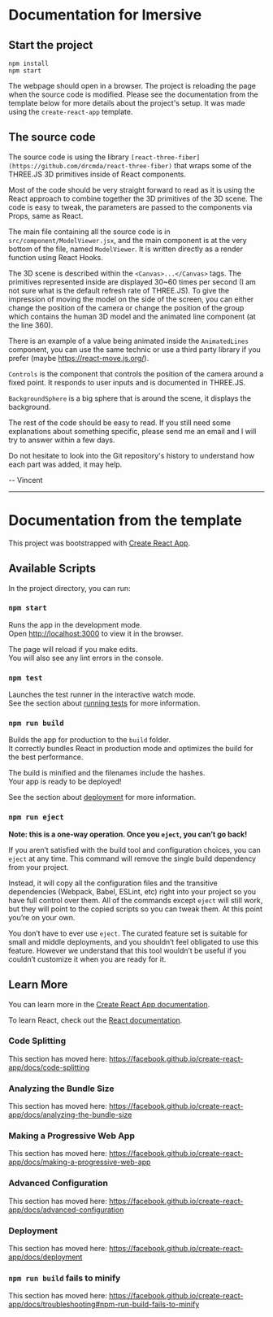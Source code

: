 # Documentation for Imersive

## Start the project

```shell
npm install
npm start
```

The webpage should open in a browser. The project is reloading the page when the source code is modified.
Please see the documentation from the template below for more details about the project's setup.
It was made using the `create-react-app` template.

## The source code

The source code is using the library `[react-three-fiber](https://github.com/drcmda/react-three-fiber)`
that wraps some of the THREE.JS 3D primitives inside of React components.

Most of the code should be very straight forward to read as it is using the React approach
to combine together the 3D primitives of the 3D scene.
The code is easy to tweak, the parameters are passed to the components via Props, same as React.

The main file containing all the source code is in `src/component/ModelViewer.jsx`, and the main component
is at the very bottom of the file, named `ModelViewer`.
It is written directly as a render function using React Hooks.

The 3D scene is described within the `<Canvas>...</Canvas>` tags. The primitives
represented inside are displayed 30~60 times per second (I am not sure what is the default refresh rate of THREE.JS).
To give the impression of moving the model on the side of the screen, you can either change the position of the camera or change the position of the group which contains the human 3D model and the animated line component (at the line 360).

There is an example of a value being animated inside the `AnimatedLines` component, you can use the same technic or use a third party library if you prefer (maybe https://react-move.js.org/).

`Controls` is the component that controls the position of the camera around a fixed point. It responds to user inputs and is documented in THREE.JS.

`BackgroundSphere` is a big sphere that is around the scene, it displays the background.

The rest of the code should be easy to read. If you still need some explanations about
something specific, please send me an email and I will try to answer within a few days.

Do not hesitate to look into the Git repository's history to understand how each part
was added, it may help.

-- Vincent

--------------------------------------------------------------------------------

# Documentation from the template

This project was bootstrapped with [Create React App](https://github.com/facebook/create-react-app).

## Available Scripts

In the project directory, you can run:

### `npm start`

Runs the app in the development mode.<br>
Open [http://localhost:3000](http://localhost:3000) to view it in the browser.

The page will reload if you make edits.<br>
You will also see any lint errors in the console.

### `npm test`

Launches the test runner in the interactive watch mode.<br>
See the section about [running tests](https://facebook.github.io/create-react-app/docs/running-tests) for more information.

### `npm run build`

Builds the app for production to the `build` folder.<br>
It correctly bundles React in production mode and optimizes the build for the best performance.

The build is minified and the filenames include the hashes.<br>
Your app is ready to be deployed!

See the section about [deployment](https://facebook.github.io/create-react-app/docs/deployment) for more information.

### `npm run eject`

**Note: this is a one-way operation. Once you `eject`, you can’t go back!**

If you aren’t satisfied with the build tool and configuration choices, you can `eject` at any time. This command will remove the single build dependency from your project.

Instead, it will copy all the configuration files and the transitive dependencies (Webpack, Babel, ESLint, etc) right into your project so you have full control over them. All of the commands except `eject` will still work, but they will point to the copied scripts so you can tweak them. At this point you’re on your own.

You don’t have to ever use `eject`. The curated feature set is suitable for small and middle deployments, and you shouldn’t feel obligated to use this feature. However we understand that this tool wouldn’t be useful if you couldn’t customize it when you are ready for it.

## Learn More

You can learn more in the [Create React App documentation](https://facebook.github.io/create-react-app/docs/getting-started).

To learn React, check out the [React documentation](https://reactjs.org/).

### Code Splitting

This section has moved here: https://facebook.github.io/create-react-app/docs/code-splitting

### Analyzing the Bundle Size

This section has moved here: https://facebook.github.io/create-react-app/docs/analyzing-the-bundle-size

### Making a Progressive Web App

This section has moved here: https://facebook.github.io/create-react-app/docs/making-a-progressive-web-app

### Advanced Configuration

This section has moved here: https://facebook.github.io/create-react-app/docs/advanced-configuration

### Deployment

This section has moved here: https://facebook.github.io/create-react-app/docs/deployment

### `npm run build` fails to minify

This section has moved here: https://facebook.github.io/create-react-app/docs/troubleshooting#npm-run-build-fails-to-minify
